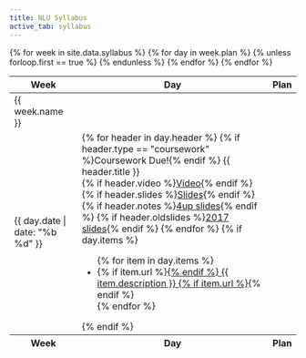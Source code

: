 ```yaml
---
title: NLU Syllabus
active_tab: syllabus
---
```


<table class="table table-striped"> 
  <thead>
    <tr>
      <th>Week</th>
      <th>Day</th>
      <th>Plan</th>
    </tr>
  </thead>
  <tfoot>
    <tr>
      <th>Week</th>
      <th>Day</th>
      <th>Plan</th>
    </tr>
  </tfoot>
  <tbody>
    {% for week in site.data.syllabus %}
    <tr>
      <td rowspan="{{ week.plan.size }}">{{ week.name }}</td>
      {% for day in week.plan %}
        {% unless forloop.first == true %}
          </tr>
          <tr>
        {% endunless %}
        <td>{{ day.date | date: "%b %d" }}</td>
        <td>
          {% for header in day.header %}
            {% if header.type == "coursework" %}<span class="label label-danger">Coursework Due!</span>{% endif %}
            {{ header.title }}<br/>
            {% if header.video %}<a href="{{ header.video }}"><span class="label label-success">Video</span></a>{% endif %}
            {% if header.slides %}<a href="{{ header.slides }}"><span class="label label-primary">Slides</span></a>{% endif %}
            {% if header.notes %}<a href="{{ header.notes }}"><span class="label label-info">4up slides</span></a>{% endif %}
            {% if header.oldslides %}<a href="{{ header.oldslides }}"><span class="label label-default">2017 slides</span></a>{% endif %}
          {% endfor %}
          {% if day.items %}
          <ul>
            {% for item in day.items %}
              <li>
              {% if item.url %}<a href="{{ item.url }}">{% endif %}
                {{ item.description }}
              {% if item.url %}</a>{% endif %}
              </li>
            {% endfor %}
          </ul>
          {% endif %}
        </td>
      {% endfor %}
    </tr>
    {% endfor %}
  </tbody>
</table>

